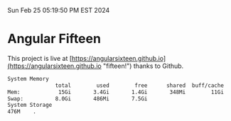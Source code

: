 Sun Feb 25 05:19:50 PM EST 2024

# Angular Fifteen


This project is live at [https://angularsixteen.github.io](https://angularsixteen.github.io "fifteen!") thanks to Github.

```bash
System Memory
               total        used        free      shared  buff/cache   available
Mem:            15Gi       3.4Gi       1.4Gi       348Mi        11Gi        11Gi
Swap:          8.0Gi       486Mi       7.5Gi
System Storage
476M	.
```
